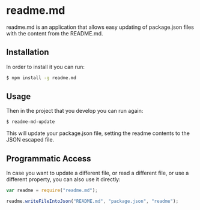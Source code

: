 readme.md
=========

readme.md is an application that allows easy updating of
package.json files with the content from the README.md.

Installation
------------

In order to install it you can run:

```sh
$ npm install -g readme.md
```

Usage
-----

Then in the project that you develop you can run again:

```sh
$ readme-md-update
```

This will update your package.json file, setting the
readme contents to the JSON escaped file.

Programmatic Access
-------------------

In case you want to update a different file, or read
a different file, or use a different property, you can
also use it directly:

```javascript
var readme = require("readme.md");

readme.writeFileIntoJson("README.md", "package.json", "readme");
```


